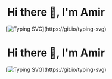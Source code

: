 <div align="center">

# Hi there 👋, I'm Amir

[![Typing SVG](https://readme-typing-svg.demolab.com?font=Fira+Code&pause=1000&color=F78300&background=FF121200&lines=DO+NOT+BUY+ME+A+COFFE%F0%9F%9A%AB%E2%98%95.+;My+Cyber-Vending+Machine+will+%F0%9F%A4%96.)](https://git.io/typing-svg)

<div align="center">

# Hi there 👋, I'm Amir

[![Typing SVG](https://readme-typing-svg.demolab.com?font=Fira+Code&size=27&pause=0&color=F78300&center=true&vCenter=true&width=800&duration=500,4000&lines=DO+NOT+BUY+ME+A+COFFEE+%F0%9F%9A%AB%E2%98%95;My+Cyber-Vending+Machine+will+%F0%9F%A4%96.)](https://git.io/typing-svg)

</div>
